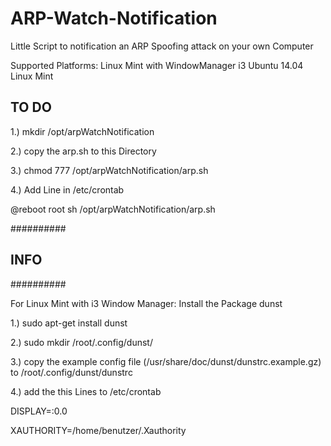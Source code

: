 # ARP-Watch-Notification
Little Script to notification an ARP Spoofing attack on your own Computer


Supported Platforms:
Linux Mint with WindowManager i3
Ubuntu 14.04
Linux Mint

TO DO
-----

1.) mkdir /opt/arpWatchNotification

2.) copy the arp.sh to this Directory

3.) chmod 777 /opt/arpWatchNotification/arp.sh

4.) Add Line in /etc/crontab 

@reboot root sh /opt/arpWatchNotification/arp.sh

##########
## INFO ##
##########

For Linux Mint with i3 Window Manager:
Install the Package dunst

1.) sudo apt-get install dunst

2.) sudo mkdir /root/.config/dunst/

3.) copy the example config file (/usr/share/doc/dunst/dunstrc.example.gz) to /root/.config/dunst/dunstrc

4.) add the this Lines to /etc/crontab

DISPLAY=:0.0

XAUTHORITY=/home/benutzer/.Xauthority

